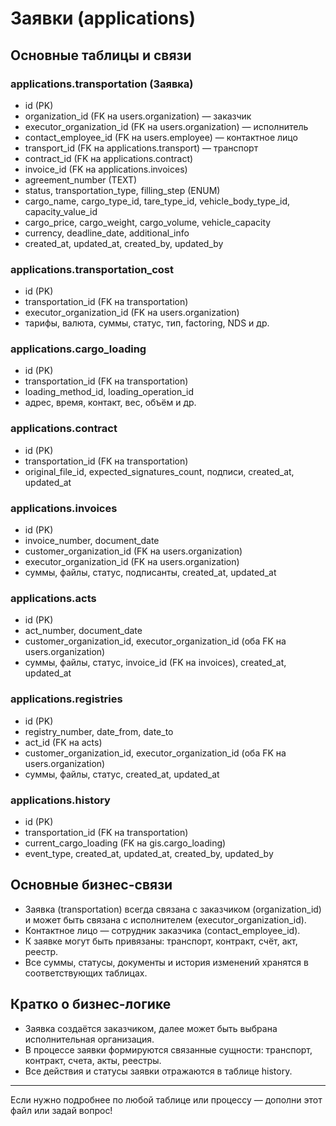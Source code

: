# Заявки (applications)

## Основные таблицы и связи

### applications.transportation (Заявка)
- id (PK)
- organization_id (FK на users.organization) — заказчик
- executor_organization_id (FK на users.organization) — исполнитель
- contact_employee_id (FK на users.employee) — контактное лицо
- transport_id (FK на applications.transport) — транспорт
- contract_id (FK на applications.contract)
- invoice_id (FK на applications.invoices)
- agreement_number (TEXT)
- status, transportation_type, filling_step (ENUM)
- cargo_name, cargo_type_id, tare_type_id, vehicle_body_type_id, capacity_value_id
- cargo_price, cargo_weight, cargo_volume, vehicle_capacity
- currency, deadline_date, additional_info
- created_at, updated_at, created_by, updated_by

### applications.transportation_cost
- id (PK)
- transportation_id (FK на transportation)
- executor_organization_id (FK на users.organization)
- тарифы, валюта, суммы, статус, тип, factoring, NDS и др.

### applications.cargo_loading
- id (PK)
- transportation_id (FK на transportation)
- loading_method_id, loading_operation_id
- адрес, время, контакт, вес, объём и др.

### applications.contract
- id (PK)
- transportation_id (FK на transportation)
- original_file_id, expected_signatures_count, подписи, created_at, updated_at

### applications.invoices
- id (PK)
- invoice_number, document_date
- customer_organization_id (FK на users.organization)
- executor_organization_id (FK на users.organization)
- суммы, файлы, статус, подписанты, created_at, updated_at

### applications.acts
- id (PK)
- act_number, document_date
- customer_organization_id, executor_organization_id (оба FK на users.organization)
- суммы, файлы, статус, invoice_id (FK на invoices), created_at, updated_at

### applications.registries
- id (PK)
- registry_number, date_from, date_to
- act_id (FK на acts)
- customer_organization_id, executor_organization_id (оба FK на users.organization)
- суммы, файлы, статус, created_at, updated_at

### applications.history
- id (PK)
- transportation_id (FK на transportation)
- current_cargo_loading (FK на gis.cargo_loading)
- event_type, created_at, updated_at, created_by, updated_by

## Основные бизнес-связи
- Заявка (transportation) всегда связана с заказчиком (organization_id) и может быть связана с исполнителем (executor_organization_id).
- Контактное лицо — сотрудник заказчика (contact_employee_id).
- К заявке могут быть привязаны: транспорт, контракт, счёт, акт, реестр.
- Все суммы, статусы, документы и история изменений хранятся в соответствующих таблицах.

## Кратко о бизнес-логике
- Заявка создаётся заказчиком, далее может быть выбрана исполнительная организация.
- В процессе заявки формируются связанные сущности: транспорт, контракт, счета, акты, реестры.
- Все действия и статусы заявки отражаются в таблице history.

---

Если нужно подробнее по любой таблице или процессу — дополни этот файл или задай вопрос! 